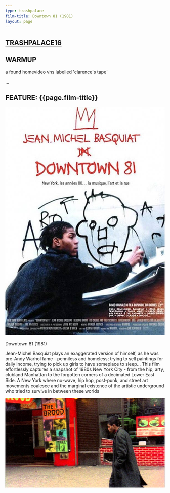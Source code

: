 ```yaml
---
type: trashpalace
film-title: Downtown 81 (1981)
layout: page
---
```


## [TRASHPALACE16]({{page.url}})

## WARMUP
 a found homevideo vhs labelled 'clarence's tape'

...

## FEATURE: {{page.film-title}}

![poster](/images/trashpalace/TP16-0.jpg)

Downtown 81 (1981)

Jean-Michel Basquiat plays an exaggerated version of himself, as he was pre-Andy Warhol fame - penniless and homeless; trying to sell paintings for daily income, trying to pick up girls to have someplace to sleep...
This film effortlessly captures a snapshot of 1980s New York City - from the hip, arty, clubland Manhattan to the forgotten corners of a decimated Lower East Side. A New York where no-wave, hip hop, post-punk, and street art movements coalesce and the marginal existence of the artistic underground who tried to survive in between these worlds

![poster](/images/trashpalace/TP16-1.jpg)





